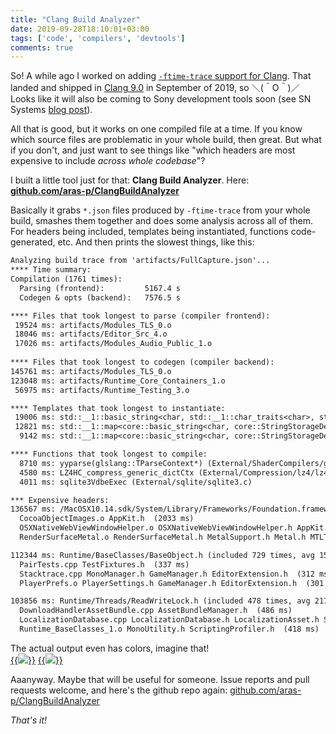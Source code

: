 ```yaml
---
title: "Clang Build Analyzer"
date: 2019-09-28T18:10:01+03:00
tags: ['code', 'compilers', 'devtools']
comments: true
---
```


So! A while ago I worked on adding [`-ftime-trace` support for Clang](/blog/2019/01/16/time-trace-timeline-flame-chart-profiler-for-Clang/).
That landed and shipped in [Clang 9.0](https://releases.llvm.org/9.0.0/tools/clang/docs/ReleaseNotes.html#new-compiler-flags) in
September of 2019, so ＼(＾O＾)／ Looks like it will also be coming to Sony development tools soon (see SN Systems
[blog post](https://www.snsystems.com/technology/tech-blog/clang-time-trace-feature)).

All that is good, but it works on one compiled file at a time. If you know which source files are problematic in your whole build,
then great. But what if you don't, and just want to see things like "which headers are most expensive to include _across whole codebase_"?

I built a little tool just for that: **Clang Build Analyzer**. Here: **[github.com/aras-p/ClangBuildAnalyzer](https://github.com/aras-p/ClangBuildAnalyzer)**

Basically it grabs `*.json` files produced by `-ftime-trace` from your whole build, smashes them together and does
some analysis across all of them. For headers being included, templates being instantiated, functions code-generated, etc.
And then prints the slowest things, like this:

```txt
Analyzing build trace from 'artifacts/FullCapture.json'...
**** Time summary:
Compilation (1761 times):
  Parsing (frontend):         5167.4 s
  Codegen & opts (backend):   7576.5 s

**** Files that took longest to parse (compiler frontend):
 19524 ms: artifacts/Modules_TLS_0.o
 18046 ms: artifacts/Editor_Src_4.o
 17026 ms: artifacts/Modules_Audio_Public_1.o
 
**** Files that took longest to codegen (compiler backend):
145761 ms: artifacts/Modules_TLS_0.o
123048 ms: artifacts/Runtime_Core_Containers_1.o
 56975 ms: artifacts/Runtime_Testing_3.o

**** Templates that took longest to instantiate:
 19006 ms: std::__1::basic_string<char, std::__1::char_traits<char>, std::__1::... (2665 times, avg 7 ms)
 12821 ms: std::__1::map<core::basic_string<char, core::StringStorageDefault<ch... (250 times, avg 51 ms)
  9142 ms: std::__1::map<core::basic_string<char, core::StringStorageDefault<ch... (432 times, avg 21 ms)

**** Functions that took longest to compile:
  8710 ms: yyparse(glslang::TParseContext*) (External/ShaderCompilers/glslang/glslang/MachineIndependent/glslang_tab.cpp)
  4580 ms: LZ4HC_compress_generic_dictCtx (External/Compression/lz4/lz4hc_quarantined.c)
  4011 ms: sqlite3VdbeExec (External/sqlite/sqlite3.c)

*** Expensive headers:
136567 ms: /MacOSX10.14.sdk/System/Library/Frameworks/Foundation.framework/Headers/Foundation.h (included 92 times, avg 1484 ms), included via:
  CocoaObjectImages.o AppKit.h  (2033 ms)
  OSXNativeWebViewWindowHelper.o OSXNativeWebViewWindowHelper.h AppKit.h  (2007 ms)
  RenderSurfaceMetal.o RenderSurfaceMetal.h MetalSupport.h Metal.h MTLTypes.h  (2003 ms)

112344 ms: Runtime/BaseClasses/BaseObject.h (included 729 times, avg 154 ms), included via:
  PairTests.cpp TestFixtures.h  (337 ms)
  Stacktrace.cpp MonoManager.h GameManager.h EditorExtension.h  (312 ms)
  PlayerPrefs.o PlayerSettings.h GameManager.h EditorExtension.h  (301 ms)

103856 ms: Runtime/Threads/ReadWriteLock.h (included 478 times, avg 217 ms), included via:
  DownloadHandlerAssetBundle.cpp AssetBundleManager.h  (486 ms)
  LocalizationDatabase.cpp LocalizationDatabase.h LocalizationAsset.h StringTable.h  (439 ms)
  Runtime_BaseClasses_1.o MonoUtility.h ScriptingProfiler.h  (418 ms)
```

The actual output even has colors, imagine that!<br/>
[{{<img src="/img/blog/2019/clangbuildanalyzer-spirv.png">}}](/img/blog/2019/clangbuildanalyzer-spirv.png)
[{{<img src="/img/blog/2019/clangbuildanalyzer-bgfx.png">}}](/img/blog/2019/clangbuildanalyzer-bgfx.png)

Aaanyway. Maybe that will be useful for someone. Issue reports and pull requests welcome, and here's the github repo
again: [github.com/aras-p/ClangBuildAnalyzer](https://github.com/aras-p/ClangBuildAnalyzer)

_That's it!_



